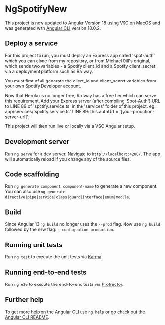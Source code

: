# NgSpotifyNew

This project is now updated to Angular Version 18 using VSC on MacOS and was generated with [Angular CLI](https://github.com/angular/angular-cli) version 18.0.2.

## Deploy a service

For this project to run, you must deploy an Express app called 'spot-auth' which you can clone from my repository, or from Michael Dill's original, which sends two variables - a Spotify client_id and a Spotify client_secret via a deployment platform such as Railway. 

You must first of all generate the client_id and client_secret variables from your own Spotify Developer account.  

Now that Heroku is no longer free, Railway has a free tier which can serve this requirement. Add your Express server (after compiling 'Spot-Auth') URL 
to LINE 89 of 'spotify.service.ts' in the 'services' folder of this project. 
eg: 
app/services/'spotify.service.ts'
LINE 89:
this.authUrl = '[your-prouction-server-url]'; 

This project will then run live or locally via a VSC Angular setup.

## Development server

Run `ng serve` for a dev server. Navigate to `http://localhost:4200/`. The app will automatically reload if you change any of the source files.

## Code scaffolding

Run `ng generate component component-name` to generate a new component. You can also use `ng generate directive|pipe|service|class|guard|interface|enum|module`.

## Build

Since Angular 13 `ng build` no longer uses the `--prod` flag. Now use `ng build` followed by the new flag: `--configuation production`.

## Running unit tests

Run `ng test` to execute the unit tests via [Karma](https://karma-runner.github.io).

## Running end-to-end tests

Run `ng e2e` to execute the end-to-end tests via [Protractor](http://www.protractortest.org/).

## Further help

To get more help on the Angular CLI use `ng help` or go check out the [Angular CLI README](https://github.com/angular/angular-cli/blob/master/README.md).
